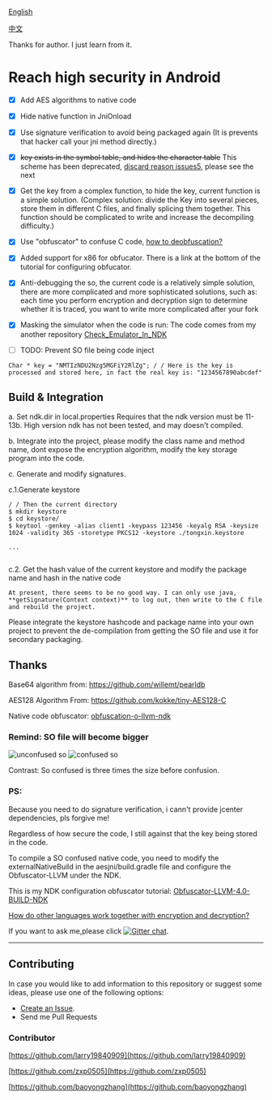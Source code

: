 [English](https://github.com/carlshen/SDJniEncrypt/blob/master/README.md)

[中文](https://github.com/carlshen/SDJniEncrypt/blob/master/README_zh.md)

Thanks for author.
I just learn from it.

# Reach high security in Android
- [x] Add AES algorithms to native code
- [x] Hide native function in JniOnload
- [x] Use signature verification to avoid being packaged again (It is prevents that hacker call your jni method directly.)
- [x] ~~key exists in the symbol table, and hides the character table~~ This scheme has been deprecated, [discard reason issues5](https://github.com/weizongwei5/AESJniEncrypt/issues/5), please see the next
- [x] Get the key from a complex function, to hide the key, current function is a simple solution. (Complex solution: divide the Key into several pieces, store them in different C files, and finally splicing them together. This function should be complicated to write and increase the decompiling difficulty.)

- [x] Use "obfuscator" to confuse C code, [how to  deobfuscation?](https://blog.quarkslab.com/deobfuscation-recovering-an-ollvm-protected-program.html)
- [x] Added support for x86 for obfucator. There is a link at the bottom of the tutorial for configuring obfucator.
- [x] Anti-debugging the so, the current code is a relatively simple solution, there are more complicated and more sophisticated solutions, such as: each time you perform encryption and decryption sign to determine whether it is traced, you want to write more complicated after your fork
- [x] Masking the simulator when the code is run: The code comes from my another repository [Check_Emulator_In_NDK](https://github.com/Scavenges/Check_Emulator_In_NDK)
- [ ] TODO: Prevent SO file being code inject

```
Char * key = "NMTIzNDU2Nzg5MGFiY2RlZg"; / / Here is the key is processed and stored here, in fact the real key is: "1234567890abcdef"
```
## Build & Integration

a. Set ndk.dir in local.properties Requires that the ndk version must be 11-13b. High version ndk has not been tested, and may doesn't compiled.

b. Integrate into the project, please modify the class name and method name, dont expose the encryption algorithm, modify the key storage program into the code.

c. Generate and modify signatures.

c.1.Generate keystore
```
/ / Then the current directory
$ mkdir keystore
$ cd keystore/
$ keytool -genkey -alias client1 -keypass 123456 -keyalg RSA -keysize 1024 -validity 365 -storetype PKCS12 -keystore ./tongxin.keystore

...


```

c.2. Get the hash value of the current keystore and modify the package name and hash in the native code

    At present, there seems to be no good way. I can only use java, **getSignature(Context context)** to log out, then write to the C file and rebuild the project.
    
  Please integrate the keystore hashcode and package name into your own project to prevent the de-compilation from getting the SO file and use it for secondary packaging.
## Thanks

Base64 algorithm from: https://github.com/willemt/pearldb

AES128 Algorithm From: https://github.com/kokke/tiny-AES128-C

Native code obfuscator: [obfuscation-o-llvm-ndk](https://fuzion24.github.io/android/obfuscation/ndk/llvm/o-llvm/2014/07/27/android-obfuscation-o-llvm-ndk)


### Remind: SO file will become bigger

![unconfused so](https://github.com/weizongwei5/AESJniEncrypt/raw/master/img/unobfscator_debugapk.png)
![confused so](https://github.com/weizongwei5/AESJniEncrypt/raw/master/img/obfscator_screen.png)

Contrast: So confused is three times the size before confusion.

### PS:
Because you need to do signature verification, i cann't provide jcenter dependencies, pls forgive me! 

Regardless of how secure the code, I still against that the key being stored in the code.


To compile a SO confused native code, you need to modify the externalNativeBuild in the aesjni/build.gradle file and configure the Obfuscator-LLVM under the NDK.

This is my NDK configuration obfuscator tutorial: [Obfuscator-LLVM-4.0-BUILD-NDK](https://github.com/weizongwei5/Obfuscator-LLVM-4.0-BUILD-NDK)

[How do other languages ​​work together with encryption and decryption?](https://github.com/weizongwei5/AESJniEncrypt/issues/8)

If you want to ask me,please click [![Gitter chat](https://badges.gitter.im/gitterHQ/gitter.png)](https://gitter.im/askbruce/community).

-------------------

## Contributing

In case you would like to add information to this repository or suggest some ideas, please use one of the following options:

- [Create an Issue](https://github.com/weizongwei5/AESJniEncrypt/issues/new).
- Send me Pull Requests

### Contributor

[https://github.com/larry19840909](https://github.com/larry19840909)

[https://github.com/zxp0505](https://github.com/zxp0505)

[https://github.com/baoyongzhang](https://github.com/baoyongzhang)
